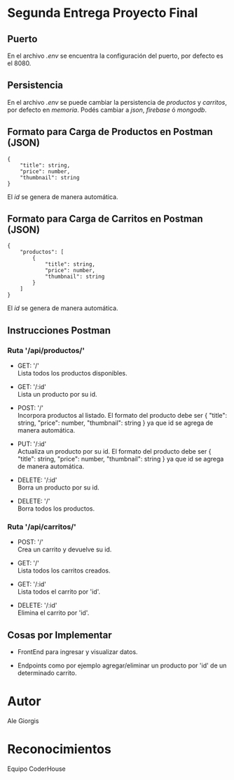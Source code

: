 # Segunda Entrega Proyecto Final

## Puerto

En el archivo _.env_ se encuentra la configuración del puerto, por defecto es el 8080.

## Persistencia

En el archivo _.env_ se puede cambiar la persistencia de _productos_ y _carritos_, por defecto en _memoria_. Podés cambiar a _json_, _firebase_ ó _mongodb_.

## Formato para Carga de Productos en Postman (JSON)

```
{
    "title": string,
    "price": number,
    "thumbnail": string
}
```

El _id_ se genera de manera automática.

## Formato para Carga de Carritos en Postman (JSON)

```
{
    "productos": [
        {
            "title": string,
            "price": number,
            "thumbnail": string
        }
    ]
}
```
El _id_ se genera de manera automática.

## Instrucciones Postman

### Ruta '/api/productos/'

-   GET: '/'  
    Lista todos los productos disponibles.

-   GET: '/:id'  
    Lista un producto por su id.

-   POST: '/'  
    Incorpora productos al listado.
    El formato del producto debe ser { "title": string, "price": number, "thumbnail": string } ya que id se agrega de manera automática.

-   PUT: '/:id'  
    Actualiza un producto por su id.
    El formato del producto debe ser { "title": string, "price": number, "thumbnail": string } ya que id se agrega de manera automática.

-   DELETE: '/:id'  
    Borra un producto por su id.

-   DELETE: '/'  
    Borra todos los productos.

### Ruta '/api/carritos/'

-   POST: '/'  
    Crea un carrito y devuelve su id.

-   GET: '/'  
    Lista todos los carritos creados.

-   GET: '/:id'  
    Lista todos el carrito por 'id'.

-   DELETE: '/:id'  
    Elimina el carrito por 'id'.

## Cosas por Implementar

-   FrontEnd para ingresar y visualizar datos.

-   Endpoints como por ejemplo agregar/eliminar un producto por 'id' de un determinado carrito.

# Autor
Ale Giorgis

# Reconocimientos
Equipo CoderHouse